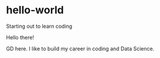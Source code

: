 # hello-world
Starting out to learn coding

Hello there!

GD here. I like to build my career in coding and Data Science.
